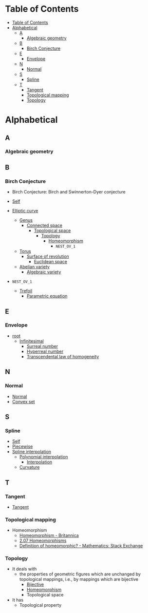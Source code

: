 # Table of Contents
- [Table of Contents](#table-of-contents)
- [Alphabetical](#alphabetical)
  - [A](#a)
    - [Algebraic geometry](#algebraic-geometry)
  - [B](#b)
    - [Birch Conjecture](#birch-conjecture)
  - [E](#e)
    - [Envelope](#envelope)
  - [N](#n)
    - [Normal](#normal)
  - [S](#s)
    - [Spline](#spline)
  - [T](#t)
    - [Tangent](#tangent)
    - [Topological mapping](#topological-mapping)
    - [Topology](#topology)
# Alphabetical
## A
### Algebraic geometry
## B
### Birch Conjecture
- Birch Conjecture: Birch and Swinnerton-Dyer conjecture
- [Self](https://en.wikipedia.org/wiki/Birch_and_Swinnerton-Dyer_conjecture)

- [Elliptic curve](https://en.wikipedia.org/wiki/Elliptic_curve)
  - [Genus](https://en.wikipedia.org/wiki/Genus_(mathematics)#Algebraic_geometry)
    - [Connected space](https://en.wikipedia.org/wiki/Connected_space)
      - [Topological space](https://en.wikipedia.org/wiki/Topological_space)
        - [Topology](https://en.wikipedia.org/wiki/Topology)
          - [Homeomorphism](https://en.wikipedia.org/wiki/Homeomorphism)
            - `NEST_OV_1`
  - [Torus](https://en.wikipedia.org/wiki/Torus)
    - [Surface of revolution](https://en.wikipedia.org/wiki/Surface_of_revolution)
      - [Euclidean space](https://en.wikipedia.org/wiki/Euclidean_space)
  - [Abelian variety](https://en.wikipedia.org/wiki/Abelian_variety)
    - [Algebraic variety](https://en.wikipedia.org/wiki/Algebraic_variety#Projective_variety)
- `NEST_OV_1`
  - [Trefoil](https://en.wikipedia.org/wiki/Trefoil_knot)
    - [Parametric equation](https://en.wikipedia.org/wiki/Parametric_equation)
## E
### Envelope
- [root](https://en.wikipedia.org/wiki/Envelope_(mathematics))
  - [Infinitesimal](https://en.wikipedia.org/wiki/Infinitesimal)
    - [Surreal number](https://en.wikipedia.org/wiki/Surreal_number)
    - [Hyperreal number](https://en.wikipedia.org/wiki/Hyperreal_number)
    - [Transcendental law of homogeneity](https://en.wikipedia.org/wiki/Transcendental_law_of_homogeneity)

## N
### Normal
- [Normal](https://en.wikipedia.org/wiki/Normal_(geometry))
- [Convex set](https://en.wikipedia.org/wiki/Convex_set)
## S
### Spline
- [Self](https://en.wikipedia.org/wiki/Spline_(mathematics))
- [Piecewise](https://en.wikipedia.org/wiki/Piecewise)
- [Spline interpolation](https://en.wikipedia.org/wiki/Spline_interpolation)
  - [Polynomial interpolation](https://en.wikipedia.org/wiki/Polynomial_interpolation)
    - [Interpolation](https://en.wikipedia.org/wiki/Interpolation)
  - [Curvature](https://en.wikipedia.org/wiki/Curvature)


## T
### Tangent
- [Tangent](https://en.wikipedia.org/wiki/Tangent)
### Topological mapping
- Homeomorphism
  - [Homeomorphism - Britannica](https://www.britannica.com/science/homeomorphism)
  - [2.07 Homeomorphisms](http://www.homepages.ucl.ac.uk/~ucahjde/tg/html/topsp07.html)
  - [Definition of homeomorphic? - Mathematics: Stack Exchange](https://math.stackexchange.com/questions/1410343/definition-of-homeomorphic)
### Topology
- It deals with 
  - the properties of geometric figures which are unchanged by topological mappings, i.e., by mappings which are bijective
    - [Bijective](https://en.wikipedia.org/wiki/Bijection#:~:text=In%20mathematics%2C%20a%20bijection%2C%20bijective,element%20of%20the%20first%20set.)
    - [Homeomorphism](https://en.wikipedia.org/wiki/Homeomorphism)
    - Topological space
- It has
  - Topological property
